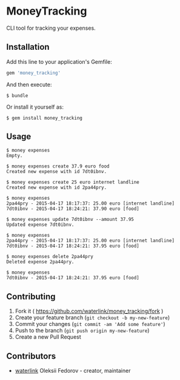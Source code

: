 # MoneyTracking

CLI tool for tracking your expenses.

## Installation

Add this line to your application's Gemfile:

```ruby
gem 'money_tracking'
```

And then execute:

    $ bundle

Or install it yourself as:

    $ gem install money_tracking

## Usage

```
$ money expenses
Empty.

$ money expenses create 37.9 euro food
Created new expense with id 7dt0ibnv.

$ money expenses create 25 euro internet landline
Created new expense with id 2pa44pry.

$ money expenses
2pa44pry - 2015-04-17 18:17:37: 25.00 euro [internet landline]
7dt0ibnv - 2015-04-17 18:24:21: 37.90 euro [food]

$ money expenses update 7dt0ibnv --amount 37.95
Updated expense 7dt0ibnv.

$ money expenses
2pa44pry - 2015-04-17 18:17:37: 25.00 euro [internet landline]
7dt0ibnv - 2015-04-17 18:24:21: 37.95 euro [food]

$ money expenses delete 2pa44pry
Deleted expense 2pa44pry.

$ money expenses
7dt0ibnv - 2015-04-17 18:24:21: 37.95 euro [food]
```

## Contributing

1. Fork it ( https://github.com/waterlink/money_tracking/fork )
2. Create your feature branch (`git checkout -b my-new-feature`)
3. Commit your changes (`git commit -am 'Add some feature'`)
4. Push to the branch (`git push origin my-new-feature`)
5. Create a new Pull Request

## Contributors

- [waterlink](https://github.com/waterlink) Oleksii Fedorov - creator, maintainer
